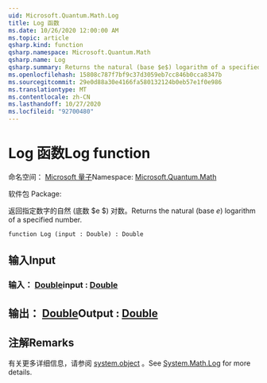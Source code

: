 ```yaml
---
uid: Microsoft.Quantum.Math.Log
title: Log 函数
ms.date: 10/26/2020 12:00:00 AM
ms.topic: article
qsharp.kind: function
qsharp.namespace: Microsoft.Quantum.Math
qsharp.name: Log
qsharp.summary: Returns the natural (base $e$) logarithm of a specified number.
ms.openlocfilehash: 15808c787f7bf9c37d3059eb7cc846b0cca8347b
ms.sourcegitcommit: 29e0d88a30e4166fa580132124b0eb57e1f0e986
ms.translationtype: MT
ms.contentlocale: zh-CN
ms.lasthandoff: 10/27/2020
ms.locfileid: "92700480"
---
```

# <a name="log-function"></a><span data-ttu-id="8e9f2-102">Log 函数</span><span class="sxs-lookup"><span data-stu-id="8e9f2-102">Log function</span></span>

<span data-ttu-id="8e9f2-103">命名空间： [Microsoft 量子](xref:Microsoft.Quantum.Math)</span><span class="sxs-lookup"><span data-stu-id="8e9f2-103">Namespace: [Microsoft.Quantum.Math](xref:Microsoft.Quantum.Math)</span></span>

<span data-ttu-id="8e9f2-104">软件包 [](https://nuget.org/packages/)</span><span class="sxs-lookup"><span data-stu-id="8e9f2-104">Package: [](https://nuget.org/packages/)</span></span>


<span data-ttu-id="8e9f2-105">返回指定数字的自然 (底数 $e $) 对数。</span><span class="sxs-lookup"><span data-stu-id="8e9f2-105">Returns the natural (base $e$) logarithm of a specified number.</span></span>

```qsharp
function Log (input : Double) : Double
```


## <a name="input"></a><span data-ttu-id="8e9f2-106">输入</span><span class="sxs-lookup"><span data-stu-id="8e9f2-106">Input</span></span>

### <a name="input--double"></a><span data-ttu-id="8e9f2-107">输入： [Double](xref:microsoft.quantum.lang-ref.double)</span><span class="sxs-lookup"><span data-stu-id="8e9f2-107">input : [Double](xref:microsoft.quantum.lang-ref.double)</span></span>





## <a name="output--double"></a><span data-ttu-id="8e9f2-108">输出： [Double](xref:microsoft.quantum.lang-ref.double)</span><span class="sxs-lookup"><span data-stu-id="8e9f2-108">Output : [Double](xref:microsoft.quantum.lang-ref.double)</span></span>



## <a name="remarks"></a><span data-ttu-id="8e9f2-109">注解</span><span class="sxs-lookup"><span data-stu-id="8e9f2-109">Remarks</span></span>

<span data-ttu-id="8e9f2-110">有关更多详细信息，请参阅 [system.object](https://docs.microsoft.com/dotnet/api/system.math.log) 。</span><span class="sxs-lookup"><span data-stu-id="8e9f2-110">See [System.Math.Log](https://docs.microsoft.com/dotnet/api/system.math.log) for more details.</span></span>